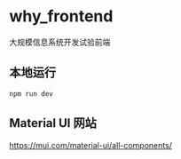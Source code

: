 # why_frontend
 大规模信息系统开发试验前端

## 本地运行
`npm run dev`

## Material UI 网站
https://mui.com/material-ui/all-components/